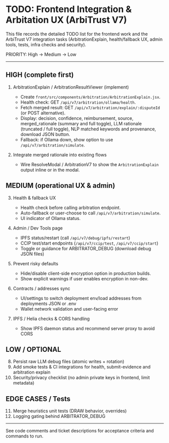 # TODO: Frontend Integration & Arbitation UX (ArbiTrust V7)

This file records the detailed TODO list for the frontend work and the ArbiTrust V7 integration tasks (ArbitrationExplain, health/fallback UX, admin tools, tests, infra checks and security).

PRIORITY: High → Medium → Low

---

## HIGH (complete first)

1. ArbitrationExplain / ArbitrationResultViewer (implement)
   - Create `front/src/components/Arbitration/ArbitrationExplain.jsx`.
   - Health check: GET `/api/v7/arbitration/ollama/health`.
   - Fetch merged result: GET `/api/v7/arbitration/explain/:disputeId` (or POST alternative).
   - Display: decision, confidence, reimbursement, source, merged_rationale (summary and full toggle), LLM rationale (truncated / full toggle), NLP matched keywords and provenance, download JSON button.
   - Fallback: if Ollama down, show option to use `/api/v7/arbitration/simulate`.

2. Integrate merged rationale into existing flows
   - Wire ResolveModal / ArbitrationV7 to show the `ArbitrationExplain` output inline or in the modal.

## MEDIUM (operational UX & admin)

3. Health & fallback UX
   - Health check before calling arbitration endpoint.
   - Auto-fallback or user-choose to call `/api/v7/arbitration/simulate`.
   - UI indicator of Ollama status.

4. Admin / Dev Tools page
   - IPFS status/restart (call `/api/v7/debug/ipfs/restart`)
   - CCIP test/start endpoints (`/api/v7/ccip/test`, `/api/v7/ccip/start`)
   - Toggle or guidance for ARBITRATOR_DEBUG (download debug JSON files)

5. Prevent risky defaults
   - Hide/disable client-side encryption option in production builds.
   - Show explicit warnings if user enables encryption in non-dev.

6. Contracts / addresses sync
   - UI/settings to switch deployment env/load addresses from deployments JSON or .env
   - Wallet network validation and user-facing error

7. IPFS / Helia checks & CORS handling
   - Show IPFS daemon status and recommend server proxy to avoid CORS

## LOW / OPTIONAL

8. Persist raw LLM debug files (atomic writes + rotation)
9. Add smoke tests & CI integrations for health, submit-evidence and arbitration explain
10. Security/privacy checklist (no admin private keys in frontend, limit metadata)

## EDGE CASES / Tests

11. Merge heuristics unit tests (DRAW behavior, overrides)
12. Logging gating behind ARBITRATOR_DEBUG

---

See code comments and ticket descriptions for acceptance criteria and commands to run.
